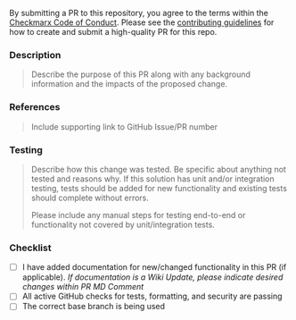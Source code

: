 By submitting a PR to this repository, you agree to the terms within the [Checkmarx Code of Conduct](https://github.com/checkmarx-ltd/open-source-template/blob/master/CODE-OF-CONDUCT.md). Please see the [contributing guidelines](https://github.com/checkmarx-ltd/open-source-template/blob/master/CONTRIBUTING.md) for how to create and submit a high-quality PR for this repo.

### Description

> Describe the purpose of this PR along with any background information and the impacts of the proposed change.

### References

> Include supporting link to GitHub Issue/PR number

### Testing

> Describe how this change was tested. Be specific about anything not tested and reasons why. If this solution has unit and/or integration testing, tests should be added for new functionality and existing tests should complete without errors.
>
> Please include any manual steps for testing end-to-end or functionality not covered by unit/integration tests.

### Checklist

- [ ] I have added documentation for new/changed functionality in this PR (if applicable).  *If documentation is a Wiki Update, please indicate desired changes within PR MD Comment*
- [ ] All active GitHub checks for tests, formatting, and security are passing
- [ ] The correct base branch is being used

